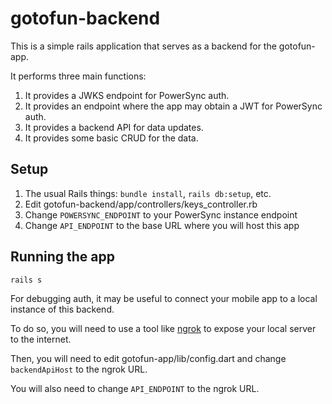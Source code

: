 # gotofun-backend

This is a simple rails application that serves as a backend for the gotofun-app.

It performs three main functions:

1. It provides a JWKS endpoint for PowerSync auth.
2. It provides an endpoint where the app may obtain a JWT for PowerSync auth.
3. It provides a backend API for data updates.
4. It provides some basic CRUD for the data.

## Setup

1. The usual Rails things: `bundle install`, `rails db:setup`, etc.
2. Edit gotofun-backend/app/controllers/keys_controller.rb
3. Change `POWERSYNC_ENDPOINT` to your PowerSync instance endpoint
4. Change `API_ENDPOINT` to the base URL where you will host this app

## Running the app

```
rails s
```

For debugging auth, it may be useful to connect your mobile app to a local instance of this backend.

To do so, you will need to use a tool like [ngrok](https://ngrok.com/) to expose your local server to the internet.

Then, you will need to edit gotofun-app/lib/config.dart and change `backendApiHost` to the ngrok URL.

You will also need to change `API_ENDPOINT` to the ngrok URL.
